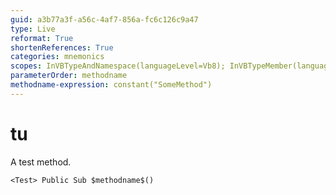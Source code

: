 ```yaml
---
guid: a3b77a3f-a56c-4af7-856a-fc6c126c9a47
type: Live
reformat: True
shortenReferences: True
categories: mnemonics
scopes: InVBTypeAndNamespace(languageLevel=Vb8); InVBTypeMember(languageLevel=Vb8)
parameterOrder: methodname
methodname-expression: constant("SomeMethod")
---
```


# tu

A test method.

```
<Test> Public Sub $methodname$()
```
